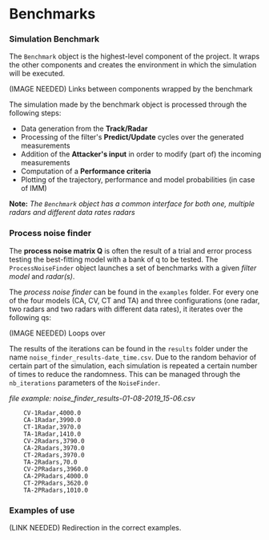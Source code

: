 # Benchmarks

### Simulation Benchmark
The `Benchmark` object is the highest-level component of the project.
It wraps the other components and creates the environment in which
the simulation will be executed.  

(IMAGE NEEDED) Links between components wrapped by the benchmark

The simulation made by the benchmark object is processed through the
following steps:
* Data generation from the **Track/Radar**
* Processing of the filter's **Predict/Update** cycles over the generated measurements
* Addition of the **Attacker's input** in order to modify (part of) the incoming measurements
* Computation of a **Performance criteria**
* Plotting of the trajectory, performance and model probabilities (in case of IMM)

**Note:** *The `Benchmark` object has a common interface for both one,
multiple radars and different data rates radars*

### Process noise finder

The **process noise matrix Q** is often the result of a trial and error
process testing the best-fitting model with a bank of q to be tested. The
`ProcessNoiseFinder` object launches a set of benchmarks with a given
*filter model* and *radar(s)*.

The *process noise finder* can be found in the `examples` folder. For every
one of the four models (CA, CV, CT and TA) and three configurations
(one radar, two radars and two radars with different data rates), it
 iterates over the following qs:

(IMAGE NEEDED) Loops over

The results of the iterations can be found in the `results` folder under
the name `noise_finder_results-date_time.csv`. Due to the random behavior
of certain part of the simulation, each simulation is repeated a certain
number of times to reduce the randomness. This can be managed through
the `nb_iterations` parameters of the `NoiseFinder`.

*file example: noise_finder_results-01-08-2019_15-06.csv*
```csv
    CV-1Radar,4000.0
    CA-1Radar,3990.0
    CT-1Radar,3970.0
    TA-1Radar,1410.0
    CV-2Radars,3790.0
    CA-2Radars,3970.0
    CT-2Radars,3970.0
    TA-2Radars,70.0
    CV-2PRadars,3960.0
    CA-2PRadars,4000.0
    CT-2PRadars,3620.0
    TA-2PRadars,1010.0
```

### Examples of use

(LINK NEEDED) Redirection in the correct examples.


[benchmark]:https://
[q_values]:https://
